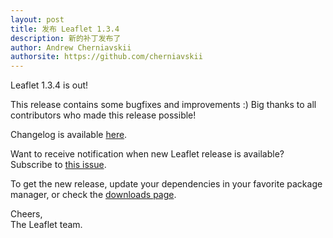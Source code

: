```yaml
---
layout: post
title: 发布 Leaflet 1.3.4
description: 新的补丁发布了
author: Andrew Cherniavskii
authorsite: https://github.com/cherniavskii
---
```


Leaflet 1.3.4 is out!

This release contains some bugfixes and improvements :)
Big thanks to all contributors who made this release possible!

Changelog is available [here](https://github.com/Leaflet/Leaflet/blob/master/CHANGELOG.md).

Want to receive notification when new Leaflet release is available? Subscribe to [this issue](https://github.com/Leaflet/Leaflet/issues/6295).

To get the new release, update your dependencies in your favorite package manager, or check the [downloads page](https://leafletjs.com/download.html).

Cheers,<br>
The Leaflet team.

